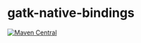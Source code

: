 # gatk-native-bindings
[![Maven Central](https://maven-badges.herokuapp.com/maven-central/org.broadinstitute/gatk-native-bindings/badge.svg)](https://maven-badges.herokuapp.com/maven-central/org.broadinstitute/gatk-native-bindings)
